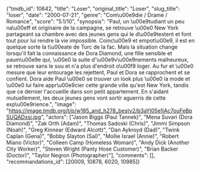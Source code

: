 {"tmdb_id": 10642, "title": "Loser", "original_title": "Loser", "slug_title": "loser", "date": "2000-07-21", "genre": "Com\u00e9die / Drame / Romance", "score": "5.1/10", "synopsis": "Paul, un \u00e9tudiant un peu na\u00eff et originaire de la campagne, se retrouve \u00e0 New York partageant sa chambre avec des jeunes gens qui le d\u00e9testent et font tout pour lui rendre la vie impossible. Coinc\u00e9 et empot\u00e9, il est en quelque sorte la t\u00eate de Turc de la fac. Mais la situation change lorsqu'il fait la connaissance de Dora Diamond, une fille sensible et paum\u00e9e qui, \u00e0 la suite d'\u00e9v\u00e9nements malheureux, se retrouve sans le sou et n'a plus d'endroit o\u00f9 loger. Au fur et \u00e0 mesure que leur entourage les rejettent, Paul et Dora se rapprochent et se confient. Dora aide Paul \u00e0 se trouver un look plus \u00e0 la mode et \u00e0 lui faire appr\u00e9cier cette grande ville qu'est New York, tandis que ce dernier l'accueille dans son petit appartement. En s'aidant mutuellement, les deux jeunes gens vont sortir aguerris de cette exp\u00e9rience.", "image": "https://image.tmdb.org/t/p/w185_and_h278_bestv2/b3aYI05e1iAc7ouFeBpSUQADxsi.jpg", "actors": ["Jason Biggs (Paul Tannek)", "Mena Suvari (Dora Diamond)", "Zak Orth (Adam)", "Thomas Sadoski (Chris)", "Jimmi Simpson (Noah)", "Greg Kinnear (Edward Alcott)", "Dan Aykroyd (Dad)", "Twink Caplan (Gena)", "Bobby Slayton (Sal)", "Mollie Israel (Annie)", "Robert Miano (Victor)", "Colleen Camp (Homeless Woman)", "Andy Dick (Another City Worker)", "Steven Wright (Panty Hose Customer)", "Brian Backer (Doctor)", "Taylor Negron (Photographer)"], "comments": [], "recommandations_id": [20009, 10878, 6020, 10985]}